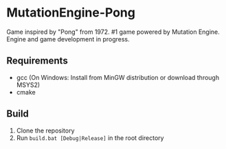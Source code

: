# MutationEngine-Pong
Game inspired by "Pong" from 1972. #1 game powered by Mutation Engine.
Engine and game development in progress.

## Requirements
- gcc (On Windows: Install from MinGW distribution or download through MSYS2)
- cmake 

## Build
1. Clone the repository
2. Run `build.bat [Debug|Release]` in the root directory
